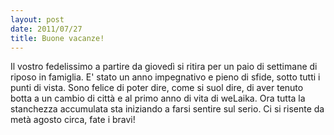 ```yaml
---
layout: post
date: 2011/07/27
title: Buone vacanze!
---
```


Il vostro fedelissimo a partire da giovedì si ritira per un paio di settimane di riposo in famiglia. E' stato un anno impegnativo e pieno di sfide, sotto tutti i punti di vista. Sono felice di poter dire, come si suol dire, di aver tenuto botta a un cambio di città e al primo anno di vita di weLaika. Ora tutta la stanchezza accumulata sta iniziando a farsi sentire sul serio. Ci si risente da metà agosto circa, fate i bravi!